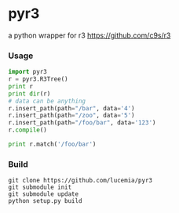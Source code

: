 pyr3
====

a python wrapper for r3 https://github.com/c9s/r3

### Usage

```python
import pyr3
r = pyr3.R3Tree()
print r
print dir(r)
# data can be anything
r.insert_path(path="/bar", data='4')
r.insert_path(path="/zoo", data='5')
r.insert_path(path="/foo/bar", data='123')
r.compile()

print r.match('/foo/bar')
```

### Build

    git clone https://github.com/lucemia/pyr3
    git submodule init
    git submodule update
    python setup.py build

